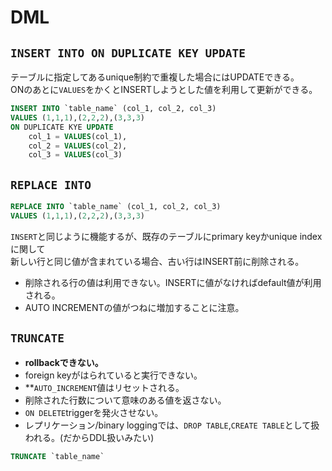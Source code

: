 # DML


## `INSERT INTO ON DUPLICATE KEY UPDATE`

テーブルに指定してあるunique制約で重複した場合にはUPDATEできる。  
ONのあとに`VALUES`をかくとINSERTしようとした値を利用して更新ができる。

```sql
INSERT INTO `table_name` (col_1, col_2, col_3)
VALUES (1,1,1),(2,2,2),(3,3,3)
ON DUPLICATE KYE UPDATE
    col_1 = VALUES(col_1),
    col_2 = VALUES(col_2),
    col_3 = VALUES(col_3)
```

## `REPLACE INTO`

```sql
REPLACE INTO `table_name` (col_1, col_2, col_3)
VALUES (1,1,1),(2,2,2),(3,3,3)
```

`INSERT`と同じように機能するが、既存のテーブルにprimary keyかunique indexに関して  
新しい行と同じ値が含まれている場合、古い行はINSERT前に削除される。

* 削除される行の値は利用できない。INSERTに値がなければdefault値が利用される。
* AUTO INCREMENTの値がつねに増加することに注意。


## `TRUNCATE`

* **rollbackできない。**
* foreign keyがはられていると実行できない。
* **`AUTO_INCREMENT`値はリセットされる。  
* 削除された行数について意味のある値を返さない。
* `ON DELETE`triggerを発火させない。
* レプリケーション/binary loggingでは、`DROP TABLE`,`CREATE TABLE`として扱われる。(だからDDL扱いみたい)

```sql
TRUNCATE `table_name`
```
